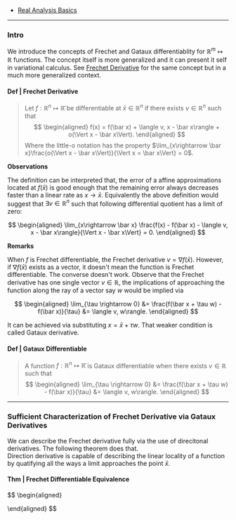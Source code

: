 - [Real Analysis Basics](Real%20Analysis%20Basics.md)

----
### **Intro**

We introduce the concepts of Frechet and Gataux differentiablity for $\mathbb R^m\mapsto \mathbb R$ functions. 
The concept itself is more generalized and it can present it self in variational calculus. 
See [Frechet Derivative](Frechet%20Derivative.md) for the same concept but in a much more generalized context. 

#### **Def | Frechet Derivative**
> Let $f: \mathbb R^n\mapsto \mathbb {\bar R}$ be differentiable at $\bar x \in \mathbb R^n$ if there exists $v \in \mathbb R^n$ such that 
> $$
> \begin{aligned}
>     f(x) = f(\bar x) + \langle v, x - \bar x\rangle + o(\Vert x - \bar x\Vert). 
> \end{aligned}
> $$
> Where the little-o notation has the property $\lim_{x\rightarrow \bar x}\frac{o(\Vert x - \bar x\Vert)}{\Vert x = \bar x\Vert} = 0$. 

**Observations**

The definition can be interpreted that, the error of a affine approximations located at $f(\bar x)$ is good enough that the remaining error always decreases faster than a linear rate as $x \rightarrow \bar x$. 
Equivalently the above definition would suggest that $\exists v \in \mathbb R^n$ such that following differential quotient has a limit of zero: 

$$
\begin{aligned}
    \lim_{x\rightarrow \bar x} 
    \frac{f(x) - f(\bar x) - \langle v, x - \bar x\rangle}{\Vert x - \bar x\Vert} = 0. 
\end{aligned}
$$

**Remarks**

When $f$ is Frechet differentiable, the Frechet derivative $v = \nabla f(\bar x)$. 
However, if $\nabla f(\bar x)$ exists as a vector, it doesn't mean the function is Frechet differentiable. 
The converse doesn't work. 
Observe that the Frechet derivative has one single vector $v\in \mathbb R$, the implications of approaching the function along the ray of a vector say $w$ would be implied via 

$$
\begin{aligned}
    \lim_{\tau \rightarrow 0}
    &= 
    \frac{f(\bar x + \tau w) - f(\bar x)}{\tau} &= \langle v, w\rangle. 
\end{aligned}
$$

It can be achieved via substituting $x = \bar x + \tau w$. 
That weaker condition is called Gataux derivative. 


#### **Def | Gataux Differentiable**
> A function $f: \mathbb R^n \mapsto \mathbb{\bar R}$ is Gataux differentiable when there exists $v \in \mathbb R$ such that 
> $$
> \begin{aligned}
>     \lim_{\tau \rightarrow 0}
>     &= 
>     \frac{f(\bar x + \tau w) - f(\bar x)}{\tau} &= \langle v, w\rangle. 
> \end{aligned}
> $$

---
### **Sufficient Characterization of Frechet Derivative via Gataux Derivatives**

We can describe the Frechet derivative fully via the use of direcitonal derivatives.
The following theorem does that.  
Direction derivative is capable of describing the linear locality of a function by quatifying all the ways a limit approaches the point $\bar x$. 


#### **Thm | Frechet Differentiable Equivalence**
$$
\begin{aligned}
    
\end{aligned}
$$
